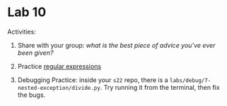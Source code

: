 # Lab 10

Activities:

1. Share with your group: *what is the best piece of advice you’ve ever been given?*

2. Practice [regular expressions](./regex-smiles)

3. Debugging Practice: inside your `s22` repo, there is a `labs/debug/7-nested-exception/divide.py`.  Try running it from the terminal, then fix the bugs.
